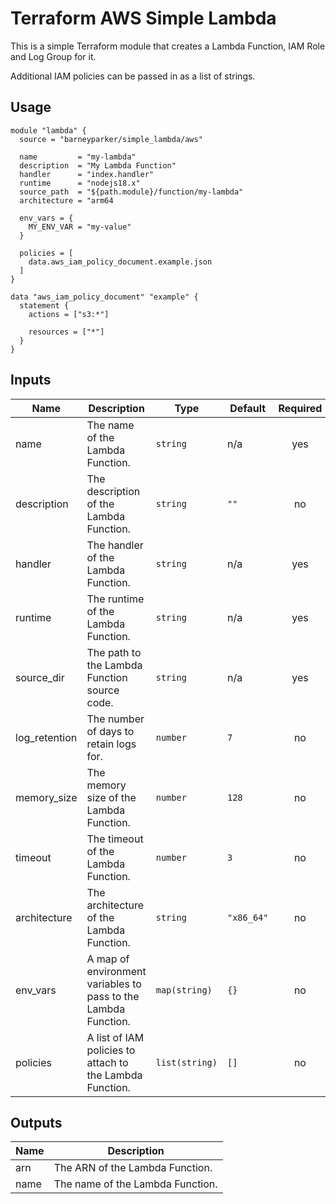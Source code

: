 # Terraform AWS Simple Lambda

This is a simple Terraform module that creates a Lambda Function, IAM Role and Log Group for it.

Additional IAM policies can be passed in as a list of strings.

## Usage

```hcl
module "lambda" {
  source = "barneyparker/simple_lambda/aws"

  name         = "my-lambda"
  description  = "My Lambda Function"
  handler      = "index.handler"
  runtime      = "nodejs18.x"
  source_path  = "${path.module}/function/my-lambda"
  architecture = "arm64

  env_vars = {
    MY_ENV_VAR = "my-value"
  }

  policies = [
    data.aws_iam_policy_document.example.json
  ]
}

data "aws_iam_policy_document" "example" {
  statement {
    actions = ["s3:*"]

    resources = ["*"]
  }
}
```

## Inputs

| Name | Description | Type | Default | Required |
|------|-------------|------|---------|:--------:|
| name | The name of the Lambda Function. | `string` | n/a | yes |
| description | The description of the Lambda Function. | `string` | `""` | no |
| handler | The handler of the Lambda Function. | `string` | n/a | yes |
| runtime | The runtime of the Lambda Function. | `string` | n/a | yes |
| source\_dir | The path to the Lambda Function source code. | `string` | n/a | yes |
| log\_retention | The number of days to retain logs for. | `number` | `7` | no |
| memory\_size | The memory size of the Lambda Function. | `number` | `128` | no |
| timeout | The timeout of the Lambda Function. | `number` | `3` | no |
| architecture | The architecture of the Lambda Function. | `string` | `"x86_64"` | no |
| env\_vars | A map of environment variables to pass to the Lambda Function. | `map(string)` | `{}` | no |
| policies | A list of IAM policies to attach to the Lambda Function. | `list(string)` | `[]` | no |

## Outputs

| Name | Description |
|------|-------------|
| arn | The ARN of the Lambda Function. |
| name | The name of the Lambda Function. |